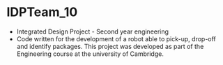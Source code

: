 # IDPTeam_10
* Integrated Design Project - Second year engineering
* Code written for the development of a robot able to pick-up, drop-off and identify packages. This project was developed as part of the Engineering course at the university of Cambridge.
